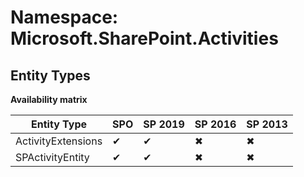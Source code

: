 # Namespace: Microsoft.SharePoint.Activities
## Entity Types

**Availability matrix**

Entity Type | SPO | SP 2019 | SP 2016 | SP 2013
----------|-----|---------|---------|--------
ActivityExtensions | ✔ | ✔ | ✖ | ✖
SPActivityEntity | ✔ | ✔ | ✖ | ✖
